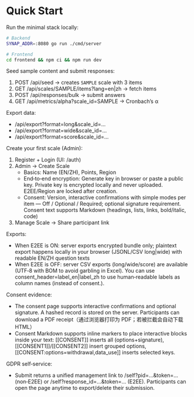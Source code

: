 # Quick Start

Run the minimal stack locally:

```bash
# Backend
SYNAP_ADDR=:8080 go run ./cmd/server

# Frontend
cd frontend && npm ci && npm run dev
```

Seed sample content and submit responses:

1. POST /api/seed → creates `SAMPLE` scale with 3 items
2. GET /api/scales/SAMPLE/items?lang=en|zh → fetch items
3. POST /api/responses/bulk → submit answers
4. GET /api/metrics/alpha?scale_id=SAMPLE → Cronbach’s α

Export data:
- /api/export?format=long&scale_id=...
- /api/export?format=wide&scale_id=...
- /api/export?format=score&scale_id=...

Create your first scale (Admin):

1) Register + Login (UI: /auth)
2) Admin → Create Scale
   - Basics: Name (EN/ZH), Points, Region
   - End‑to‑end encryption: Generate key in browser or paste a public key. Private key is encrypted locally and never uploaded. E2EE/Region are locked after creation.
   - Consent: Version, interactive confirmations with simple modes per item — Off / Optional / Required; optional signature requirement. Consent text supports Markdown (headings, lists, links, bold/italic, code)
3) Manage Scale → Share participant link

Exports:
- When E2EE is ON: server exports encrypted bundle only; plaintext export happens locally in your browser (JSONL/CSV long|wide) with readable EN/ZH question texts
- When E2EE is OFF: server CSV exports (long/wide/score) are available (UTF‑8 with BOM to avoid garbling in Excel). You can use consent_header=label_en|label_zh to use human‑readable labels as column names (instead of consent.<key>).

Consent evidence:
- The consent page supports interactive confirmations and optional signature. A hashed record is stored on the server. Participants can download a PDF receipt（通过浏览器打印为 PDF；若被拦截会自动下载 HTML）
- Consent Markdown supports inline markers to place interactive blocks inside your text: [[CONSENT]] inserts all (options+signature), [[CONSENT1]]/[[CONSENT2]] insert grouped options, [[CONSENT:options=withdrawal,data_use]] inserts selected keys.

GDPR self‑service:
- Submit returns a unified management link to /self?pid=...&token=... (non‑E2EE) or /self?response_id=...&token=... (E2EE). Participants can open the page anytime to export/delete their submission.
